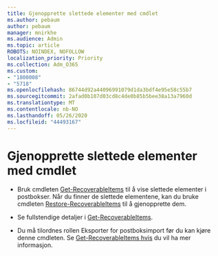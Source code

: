 ```yaml
---
title: Gjenopprette slettede elementer med cmdlet
ms.author: pebaum
author: pebaum
manager: mnirkhe
ms.audience: Admin
ms.topic: article
ROBOTS: NOINDEX, NOFOLLOW
localization_priority: Priority
ms.collection: Adm_O365
ms.custom:
- "1800008"
- "5718"
ms.openlocfilehash: 86744d92a44096991079d1da3bdf4e95e58c55b7
ms.sourcegitcommit: 2afad0b107d03cd8c4de0b85b5bee38a13a7960d
ms.translationtype: MT
ms.contentlocale: nb-NO
ms.lasthandoff: 05/26/2020
ms.locfileid: "44493167"
---
```

# <a name="recover-deleted-items-with-cmdlet"></a>Gjenopprette slettede elementer med cmdlet

- Bruk cmdleten [Get-RecoverableItems](https://docs.microsoft.com/powershell/module/exchange/get-recoverableitems?view=exchange-ps) til å vise slettede elementer i postbokser. Når du finner de slettede elementene, kan du bruke cmdleten [Restore-RecoverableItems](https://docs.microsoft.com/powershell/module/exchange/Restore-RecoverableItems?view=exchange-ps) til å gjenopprette dem.

- Se fullstendige detaljer i [Get-RecoverableItems](https://docs.microsoft.com/powershell/module/exchange/get-recoverableitems?view=exchange-ps).

- Du må tilordnes rollen Eksporter for postboksimport før du kan kjøre denne cmdleten. Se [Get-RecoverableItems hvis](https://docs.microsoft.com/powershell/module/exchange/get-recoverableitems?view=exchange-ps) du vil ha mer informasjon.
